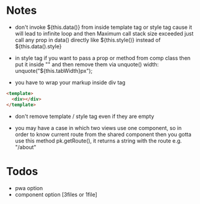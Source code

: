 # Notes
* don't invoke ${this.data()} from inside template tag or style tag cause it will lead to infinite loop and then Maximum call stack size exceeded
just call any prop in data() directly like ${this.style()} instead of ${this.data().style}

* in style tag if you want to pass a prop or method from comp class then put it inside "" and then remove them via unquote()
width: unquote("${this.tabWidth}px");

* you have to wrap your markup inside div tag <br>
```html 
<template>
  <div></div>
</template>
```
* don't remove template / style tag even if they are empty

* you may have a case in which two views use one component, so in order to know current route from the shared component then you gotta use this method pk.getRoute(), it returns a string with the route e.g. "/about"
# Todos
* pwa option
* component option [3files or 1file]
